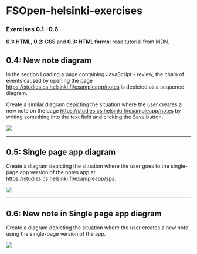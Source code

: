 # FSOpen-helsinki-exercises

### Exercises 0.1.-0.6

**0.1: HTML**, **0.2: CSS** and **0.3: HTML forms**: read tutorial from MDN.

## 0.4: New note diagram

In the section Loading a page containing JavaScript - review, the chain of events caused by opening the page https://studies.cs.helsinki.fi/exampleapp/notes is depicted as a sequence diagram.

Create a similar diagram depicting the situation where the user creates a new note on the page https://studies.cs.helsinki.fi/exampleapp/notes by writing something into the text field and clicking the Save button.

![](Images/New%20note%20diagrama.png)

***

## 0.5: Single page app diagram

Create a diagram depicting the situation where the user goes to the single-page app version of the notes app at https://studies.cs.helsinki.fi/exampleapp/spa.

![](Images/SPA%20diagrama.png)

***

## 0.6: New note in Single page app diagram

Create a diagram depicting the situation where the user creates a new note using the single-page version of the app.

![](Images/SPA%20new%20note%20diagrama.png)
